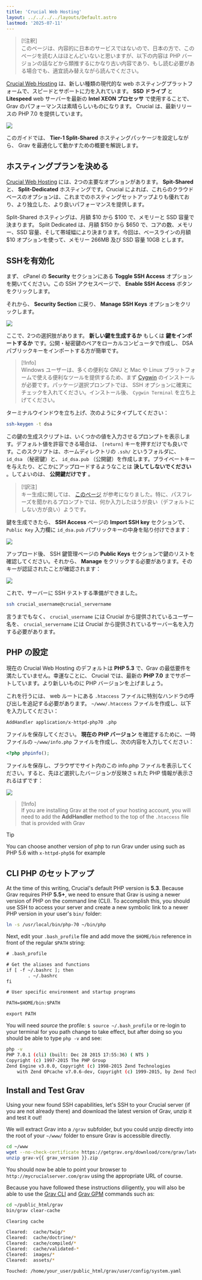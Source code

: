 ```yaml
---
title: 'Crucial Web Hosting'
layout: ../../../../layouts/Default.astro
lastmod: '2025-07-11'
---
```


> [!注釈]  
> このページは、内容的に日本のサービスではないので、日本の方で、このページを読む人はほとんどいないと思いますが、以下の内容は PHP バージョンの話などから類推するにかなり古い内容であり、もし読む必要がある場合でも、適宜読み替えながら読んでください。

[Crucial Web Hosting](http://www.crucialwebhost.com/promo/1421086/) は、新しい種類の現代的な web ホスティングプラットフォームで、スピードとサポートに力を入れています。 **SSD ドライブ** と **Litespeed** web サーバーを最新の **Intel XEON プロセッサ** で使用することで、 Grav のパフォーマンスは素晴らしいものになります。 Crucial は、最新リリースの PHP 7.0 を提供しています。

![](crucial.webp)

このガイドでは、 **Tier-1 Split-Shared** ホスティングパッケージを設定しながら、 Grav を最適化して動かすための概要を解説します。

<h2 id="picking-your-hosting-plan">ホスティングプランを決める</h2>

[Crucial Web Hosting](http://www.crucialwebhost.com/promo/1421086/) には、2つの主要なオプションがあります。 **Spit-Shared** と、 **Split-Dedicated** ホスティングです。Crucial によれば、これらのクラウドベースのオプションは、これまでのホスティングセットアップよりも優れており、より独立した、より良いパフォーマンスを提供します。

Split-Shared ホスティングは、月額 $10 から $100 で、メモリーと SSD 容量で決まります。 Split Dedicated は、月額 $150 から $650 で、コアの数、メモリー、SSD 容量、そして帯域幅により決まります。今回は、ベースラインの月額 $10 オプションを使って、メモリー 266MB 及び SSD 容量 10GB とします。

<h2 id="enabling-ssh">SSHを有効化</h2>

まず、 cPanel の **Security** セクションにある **Toggle SSH Access** オプションを開いてください。この SSH アクセスページで、 **Enable SSH Access** ボタンをクリックします。

それから、 **Security Section** に戻り、 **Manage SSH Keys** オプションをクリックします。

![](manage-ssh-keys.png)

ここで、2つの選択肢があります。 **新しい鍵を生成するか** もしくは **鍵をインポートするか** です。公開・秘密鍵のペアをローカルコンピュータで作成し、 DSA パブリックキーをインポートする方が簡単です。

> [!Info]  
> Windows ユーザーは、多くの便利な GNU と Mac や Linux プラットフォームで使える便利なツールを提供するため、まず [Cygwin](https://www.cygwin.com/) のインストールが必要です。パッケージ選択プロンプトでは、 SSH オプションに確実にチェックを入れてください。インストール後、 `Cygwin Terminal` を立ち上げてください。

ターミナルウインドウを立ち上げ、次のようにタイプしてください：

```bash
ssh-keygen -t dsa
```

この鍵の生成スクリプトは、いくつかの値を入力させるプロンプトを表示します。デフォルト値を許容できる場合は、 `[return]` キーを押すだけでも良いです。このスクリプトは、ホームディレクトリの `.ssh/` というフォルダに、 `id_dsa` （秘密鍵）と、 `id_dsa.pub` （公開鍵）を作成します。プライベートキーを与えたり、どこかにアップロードするようなことは **決してしないでください** 。してよいのは、 **公開鍵だけです** 。

> [!訳注]  
> キー生成に関しては、 [このページ](https://kaityo256.github.io/github/ssh/index.html) が参考になりました。特に、パスフレーズを聞かれるプロンプトでは、何か入力したほうが良い（デフォルトにしない方が良い）ようです。


鍵を生成できたら、 **SSH Access** ページの **Import SSH key** セクションで、 `Public Key` 入力欄に `id_dsa.pub` パブリックキーの中身を貼り付けできます：

![](ssh-public-key.png)

アップロード後、 SSH 鍵管理ページの **Public Keys** セクションで鍵のリストを確認してください。それから、 **Manage** をクリックする必要があります。そのキーが認証されたことが確認されます：

![](authorized-keys.png)

これで、サーバーに SSH テストする準備ができました。

```bash
ssh crucial_username@crucial_servername
```

言うまでもなく、 `crucial_username` には Crucial から提供されているユーザー名を、 `crucial_servername` には Crucial から提供されているサーバー名を入力する必要があります。

<h2 id="configuring-php">PHP の設定</h2>

現在の Crucial Web Hosting のデフォルトは **PHP 5.3** で、Grav の最低要件を満たしていません。幸運なことに、 Crucial では、最新の **PHP 7.0** までサポートしています。より新しいものに PHP バージョンを上げましょう。

これを行うには、 web ルートにある `.htaccess` ファイルに特別なハンドラの呼び出しを追記する必要があります。 `~/www/.htaccess` ファイルを作成し、以下を入力してください：

```bash
AddHandler application/x-httpd-php70 .php
```

ファイルを保存してください。 **現在の PHP バージョン** を確認するために、一時ファイルの `~/www/info.php` ファイルを作成し、次の内容を入力してください：

```php
<?php phpinfo();
```

ファイルを保存し、ブラウザでサイト内のこの info.php ファイルを表示してください。すると、先ほど選択したバージョンが反映さｓれた PHP 情報が表示されるはずです：

![](php-info.webp)


> [!Info]  
> If you are installing Grav at the root of your hosting account, you will need to add the **AddHandler** method to the top of the `.htaccess` file that is provided with Grav

> [!Tip]  
> You can choose another version of php to run Grav under using such as PHP 5.6 with `x-httpd-php56` for example

<h2 id="setup-cli-php">CLI PHP のセットアップ</h2>

At the time of this writing, Crucial's default PHP version is **5.3**.  Because Grav requires PHP **5.5+**, we need to ensure that Grav is using a newer version of PHP on the command line (CLI).  To accomplish this, you should use SSH to access your server and create a new symbolic link to a newer PHP version in your user's `bin/` folder:

```bash
ln -s /usr/local/bin/php-70 ~/bin/php
```

Next, edit your `.bash_profile` file and add move the `$HOME/bin` reference in front of the regular `$PATH` string:

```txt
# .bash_profile

# Get the aliases and functions
if [ -f ~/.bashrc ]; then
        . ~/.bashrc
fi

# User specific environment and startup programs

PATH=$HOME/bin:$PATH

export PATH
```

You will need _source_ the profile: `$ source ~/.bash_profile` or re-login to your terminal for you path change to take effect, but after doing so you should be able to type `php -v` and see:

```bash
php -v
PHP 7.0.1 (cli) (built: Dec 28 2015 17:55:36) ( NTS )
Copyright (c) 1997-2015 The PHP Group
Zend Engine v3.0.0, Copyright (c) 1998-2015 Zend Technologies
    with Zend OPcache v7.0.6-dev, Copyright (c) 1999-2015, by Zend Technologies
```

## Install and Test Grav

Using your new found SSH capabilities, let's SSH to your Crucial server (if you are not already there) and download the latest version of Grav, unzip it and test it out!

We will extract Grav into a `/grav` subfolder, but you could unzip directly into the root of your `~/www/` folder to ensure Grav is accessible directly.

```bash
cd ~/www
wget --no-check-certificate https://getgrav.org/download/core/grav/latest
unzip grav-v{{ grav_version }}.zip
```

You should now be able to point your browser to `http://mycrucialserver.com/grav` using the appropriate URL of course.

Because you have followed these instructions diligently, you will also be able to use the [Grav CLI](../../advanced/grav-cli) and [Grav GPM](../../advanced/grav-gpm) commands such as:

```bash
cd ~/public_html/grav
bin/grav clear-cache

Clearing cache

Cleared:  cache/twig/*
Cleared:  cache/doctrine/*
Cleared:  cache/compiled/*
Cleared:  cache/validated-*
Cleared:  images/*
Cleared:  assets/*

Touched: /home/your_user/public_html/grav/user/config/system.yaml
```

